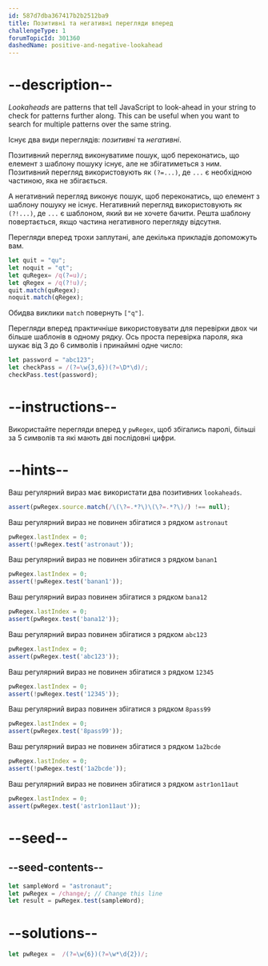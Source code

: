 ```yaml
---
id: 587d7dba367417b2b2512ba9
title: Позитивні та негативні перегляди вперед
challengeType: 1
forumTopicId: 301360
dashedName: positive-and-negative-lookahead
---
```


# --description--

<dfn>Lookaheads</dfn> are patterns that tell JavaScript to look-ahead in your string to check for patterns further along. This can be useful when you want to search for multiple patterns over the same string.

Існує два види переглядів: <dfn>позитивні</dfn> та <dfn>негативні</dfn>.

Позитивний перегляд виконуватиме пошук, щоб переконатись, що елемент з шаблону пошуку існує, але не збігатиметься з ним. Позитивний перегляд використовують як `(?=...)`, де `...` є необхідною частиною, яка не збігається.

А негативний перегляд виконує пошук, щоб переконатись, що елемент з шаблону пошуку не існує. Негативний перегляд використовують як `(?!...)`, де `...` є шаблоном, який ви не хочете бачити. Решта шаблону повертається, якщо частина негативного перегляду відсутня.

Перегляди вперед трохи заплутані, але декілька прикладів допоможуть вам.

```js
let quit = "qu";
let noquit = "qt";
let quRegex= /q(?=u)/;
let qRegex = /q(?!u)/;
quit.match(quRegex);
noquit.match(qRegex);
```

Обидва виклики `match` повернуть `["q"]`.

Перегляди вперед практичніше використовувати для перевірки двох чи більше шаблонів в одному рядку. Ось проста перевірка пароля, яка шукає від 3 до 6 символів і принаймні одне число:

```js
let password = "abc123";
let checkPass = /(?=\w{3,6})(?=\D*\d)/;
checkPass.test(password);
```

# --instructions--

Використайте перегляди вперед у `pwRegex`, щоб збігались паролі, більші за 5 символів та які мають дві послідовні цифри.

# --hints--

Ваш регулярний вираз має використати два позитивних `lookaheads`.

```js
assert(pwRegex.source.match(/\(\?=.*?\)\(\?=.*?\)/) !== null);
```

Ваш регулярний вираз не повинен збігатися з рядком `astronaut`

```js
pwRegex.lastIndex = 0;
assert(!pwRegex.test('astronaut'));
```

Ваш регулярний вираз не повинен збігатися з рядком `banan1`

```js
pwRegex.lastIndex = 0;
assert(!pwRegex.test('banan1'));
```

Ваш регулярний вираз повинен збігатися з рядком `bana12`

```js
pwRegex.lastIndex = 0;
assert(pwRegex.test('bana12'));
```

Ваш регулярний вираз повинен збігатися з рядком `abc123`

```js
pwRegex.lastIndex = 0;
assert(pwRegex.test('abc123'));
```

Ваш регулярний вираз не повинен збігатися з рядком `12345`

```js
pwRegex.lastIndex = 0;
assert(!pwRegex.test('12345'));
```

Ваш регулярний вираз повинен збігатися з рядком `8pass99`

```js
pwRegex.lastIndex = 0;
assert(pwRegex.test('8pass99'));
```

Ваш регулярний вираз не повинен збігатися з рядком `1a2bcde`

```js
pwRegex.lastIndex = 0;
assert(!pwRegex.test('1a2bcde'));
```

Ваш регулярний вираз не повинен збігатися з рядком `astr1on11aut`

```js
pwRegex.lastIndex = 0;
assert(pwRegex.test('astr1on11aut'));
```

# --seed--

## --seed-contents--

```js
let sampleWord = "astronaut";
let pwRegex = /change/; // Change this line
let result = pwRegex.test(sampleWord);
```

# --solutions--

```js
let pwRegex =  /(?=\w{6})(?=\w*\d{2})/;
```
